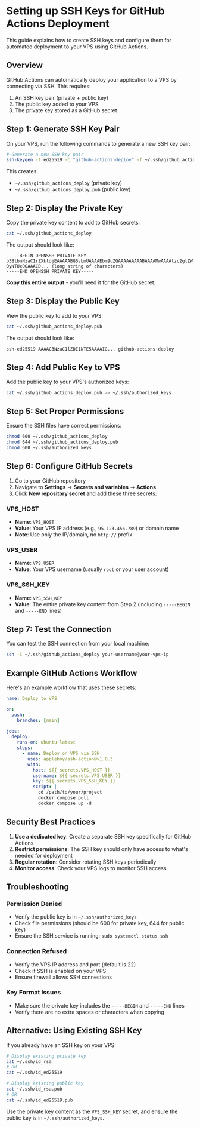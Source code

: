 # Setting up SSH Keys for GitHub Actions Deployment

This guide explains how to create SSH keys and configure them for automated deployment to your VPS using GitHub Actions.

## Overview

GitHub Actions can automatically deploy your application to a VPS by connecting via SSH. This requires:
1. An SSH key pair (private + public key)
2. The public key added to your VPS
3. The private key stored as a GitHub secret

## Step 1: Generate SSH Key Pair

On your VPS, run the following commands to generate a new SSH key pair:

```bash
# Generate a new SSH key pair
ssh-keygen -t ed25519 -C "github-actions-deploy" -f ~/.ssh/github_actions_deploy -N ""
```

This creates:
- `~/.ssh/github_actions_deploy` (private key)
- `~/.ssh/github_actions_deploy.pub` (public key)

## Step 2: Display the Private Key

Copy the private key content to add to GitHub secrets:

```bash
cat ~/.ssh/github_actions_deploy
```

The output should look like:
```
-----BEGIN OPENSSH PRIVATE KEY-----
b3BlbnNzaC1rZXktdjEAAAAABG5vbmUAAAAEbm9uZQAAAAAAAAABAAAAMwAAAAtzc2gtZW
QyNTUxOQAAACD... (long string of characters)
-----END OPENSSH PRIVATE KEY-----
```

**Copy this entire output** - you'll need it for the GitHub secret.

## Step 3: Display the Public Key

View the public key to add to your VPS:

```bash
cat ~/.ssh/github_actions_deploy.pub
```

The output should look like:
```
ssh-ed25519 AAAAC3NzaC1lZDI1NTE5AAAAIG... github-actions-deploy
```

## Step 4: Add Public Key to VPS

Add the public key to your VPS's authorized keys:

```bash
cat ~/.ssh/github_actions_deploy.pub >> ~/.ssh/authorized_keys
```

## Step 5: Set Proper Permissions

Ensure the SSH files have correct permissions:

```bash
chmod 600 ~/.ssh/github_actions_deploy
chmod 644 ~/.ssh/github_actions_deploy.pub
chmod 600 ~/.ssh/authorized_keys
```

## Step 6: Configure GitHub Secrets

1. Go to your GitHub repository
2. Navigate to **Settings** → **Secrets and variables** → **Actions**
3. Click **New repository secret** and add these three secrets:

### VPS_HOST
- **Name**: `VPS_HOST`
- **Value**: Your VPS IP address (e.g., `95.123.456.789`) or domain name
- **Note**: Use only the IP/domain, no `http://` prefix

### VPS_USER
- **Name**: `VPS_USER`
- **Value**: Your VPS username (usually `root` or your user account)

### VPS_SSH_KEY
- **Name**: `VPS_SSH_KEY`
- **Value**: The entire private key content from Step 2 (including `-----BEGIN` and `-----END` lines)

## Step 7: Test the Connection

You can test the SSH connection from your local machine:

```bash
ssh -i ~/.ssh/github_actions_deploy your-username@your-vps-ip
```

## Example GitHub Actions Workflow

Here's an example workflow that uses these secrets:

```yaml
name: Deploy to VPS

on:
  push:
    branches: [main]

jobs:
  deploy:
    runs-on: ubuntu-latest
    steps:
      - name: Deploy on VPS via SSH
        uses: appleboy/ssh-action@v1.0.3
        with:
          host: ${{ secrets.VPS_HOST }}
          username: ${{ secrets.VPS_USER }}
          key: ${{ secrets.VPS_SSH_KEY }}
          script: |
            cd /path/to/your/project
            docker compose pull
            docker compose up -d
```

## Security Best Practices

1. **Use a dedicated key**: Create a separate SSH key specifically for GitHub Actions
2. **Restrict permissions**: The SSH key should only have access to what's needed for deployment
3. **Regular rotation**: Consider rotating SSH keys periodically
4. **Monitor access**: Check your VPS logs to monitor SSH access

## Troubleshooting

### Permission Denied
- Verify the public key is in `~/.ssh/authorized_keys`
- Check file permissions (should be 600 for private key, 644 for public key)
- Ensure the SSH service is running: `sudo systemctl status ssh`

### Connection Refused
- Verify the VPS IP address and port (default is 22)
- Check if SSH is enabled on your VPS
- Ensure firewall allows SSH connections

### Key Format Issues
- Make sure the private key includes the `-----BEGIN` and `-----END` lines
- Verify there are no extra spaces or characters when copying

## Alternative: Using Existing SSH Key

If you already have an SSH key on your VPS:

```bash
# Display existing private key
cat ~/.ssh/id_rsa
# OR
cat ~/.ssh/id_ed25519

# Display existing public key
cat ~/.ssh/id_rsa.pub
# OR
cat ~/.ssh/id_ed25519.pub
```

Use the private key content as the `VPS_SSH_KEY` secret, and ensure the public key is in `~/.ssh/authorized_keys`.
